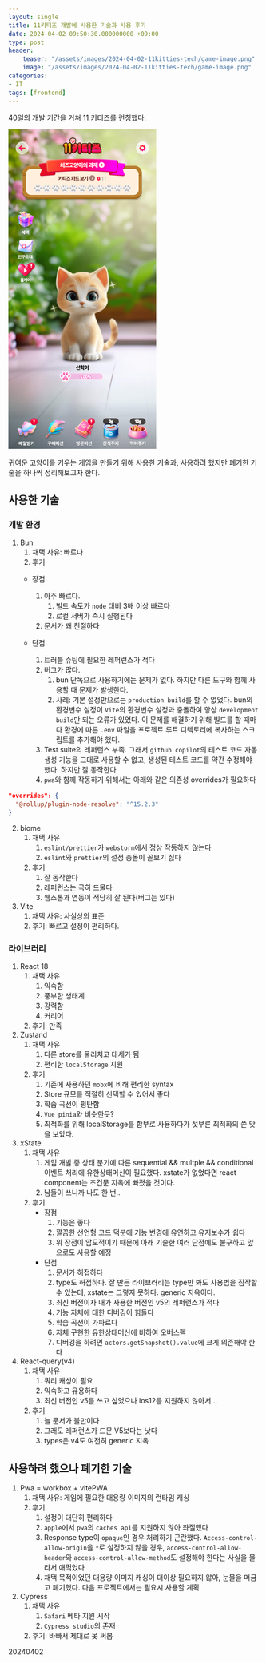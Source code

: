 ```yaml
---
layout: single
title: 11키티즈 개발에 사용한 기술과 사용 후기
date: 2024-04-02 09:50:30.000000000 +09:00
type: post
header:
    teaser: "/assets/images/2024-04-02-11kitties-tech/game-image.png"
    image: "/assets/images/2024-04-02-11kitties-tech/game-image.png"
categories:
- IT
tags: [frontend]
---
```


40일의 개발 기간을 거쳐 11 키티즈를 런칭했다.

![game](/assets/images/2024-04-02-11kitties-tech/game-image.png)

귀여운 고양이를 키우는 게임을 만들기 위해 사용한 기술과, 사용하려 했지만 폐기한 기술을 하나씩 정리해보고자 한다.

## 사용한 기술

### 개발 환경

1. Bun
    1. 채택 사유: 빠르다
    2. 후기
      * 장점
        1. 아주 빠르다.
            1. 빌드 속도가 `node` 대비 3배 이상 빠르다
            1. 로컬 서버가 즉시 실행된다
        3. 문서가 꽤 친절하다
        
      * 단점
        1. 트러블 슈팅에 필요한 레퍼런스가 적다
        4. 버그가 많다.
            1. bun 단독으로 사용하기에는 문제가 없다. 하지만 다른 도구와 함께 사용할 때 문제가 발생한다.
            2. 사례: 기본 설정만으로는 `production build`를 할 수 없었다. bun의 환경변수 설정이 `Vite`의 환경변수 설정과 충돌하여 항상 `development build`만 되는 오류가 있었다. 이 문제를 해결하기 위해 빌드를 할 때마다 환경에 따른 `.env` 파일을 프로젝트 루트 디렉토리에 복사하는 스크립트를 추가해야 했다.
        1. Test suite의 레퍼런스 부족. 그래서 `github copilot`의 테스트 코드 자동 생성 기능을 그대로 사용할 수 없고, 생성된 테스트 코드를 약간 수정해야 했다. 하지만 잘 동작한다
        5. `pwa`와 함께 작동하기 위해서는 아래와 같은 의존성 overrides가 필요하다
```json
"overrides": {
  "@rollup/plugin-node-resolve": "^15.2.3"
}
```
        
2. biome
    1. 채택 사유
        1. `eslint/prettier`가 `webstorm`에서 정상 작동하지 않는다
        2. `eslint`와 `prettier`의 설정 충돌이 꼴보기 싫다
    2. 후기
        1. 잘 동작한다
        2. 레퍼런스는 극히 드물다
        3. 웹스톰과 연동이 적당히 잘 된다(버그는 있다)
3. Vite
    1. 채택 사유: 사실상의 표준
    2. 후기: 빠르고 설정이 편리하다.

### 라이브러리

1. React 18
    1. 채택 사유
        1. 익숙함
        2. 풍부한 생태계
        3. 강력함
        4. 커리어
    2. 후기: 만족
2. Zustand
    1. 채택 사유
        1. 다른 store를 물리치고 대세가 됨
        2. 편리한 `localStorage` 지원
    2. 후기
        1. 기존에 사용하던 `mobx`에 비해 편리한 syntax
        2. Store 규모를 적절히 선택할 수 있어서 좋다
        3. 학습 곡선이 평탄함
        4. `Vue pinia`와 비슷한듯?
        5. 최적화를 위해 localStorage를 함부로 사용하다가 섯부른 최적화의 쓴 맛을 보았다.
3. xState
    1. 채택 사유
        1. 게임 개발 중 상태 분기에 따른 sequential && multple && conditional 이벤트 처리에 유한상태머신이 필요했다. xstate가 없었다면 react component는 조건문 지옥에 빠졌을 것이다.
        2. 남들이 쓰니까 나도 한 번..
    2. 후기
        * 장점
            1. 기능은 좋다
            1. 깔끔한 선언형 코드 덕분에 기능 변경에 유연하고 유지보수가 쉽다
            1. 위 장점이 압도적이기 때문에 아래 기술한 여러 단점에도 불구하고 앞으로도 사용할 예정
        * 단점
            1. 문서가 허접하다
            3. type도 허접하다. 잘 만든 라이브러리는 type만 봐도 사용법을 짐작할 수 있는데, xstate는 그렇지 못하다. generic 지옥이다.
            4. 최신 버전이자 내가 사용한 버전인 v5의 레퍼런스가 적다
            5. 기능 자체에 대한 디버깅이 힘들다
            6. 학습 곡선이 가파르다
            7. 자체 구현한 유한상태머신에 비하여 오버스펙
            9. 디버깅을 하려면 `actors.getSnapshot().value`에 크게 의존해야 한다
1. React-query(v4)
    1. 채택 사유
        1. 쿼리 캐싱이 필요
        2. 익숙하고 유용하다
        4. 최신 버전인 v5를 쓰고 싶었으나 ios12를 지원하지 않아서…
    2. 후기
        1. 늘 문서가 불만이다
        2. 그래도 레퍼런스가 드문 V5보다는 낫다
        3. types은 v4도 여전히 generic 지옥

## 사용하려 했으나 폐기한 기술

1. Pwa = workbox + vitePWA
    1. 채택 사유: 게임에 필요한 대용량 이미지의 런타임 캐싱
    2. 후기
        1. 설정이 대단히 편리하다
        2. `apple`에서 `pwa`의 `caches api`를 지원하지 않아 좌절했다
        3. Response type이 `opaque`인 경우 처리하기 곤란했다. `Access-control-allow-origin`을 `*`로 설정하지 않을 경우, `access-control-allow-header`와 `access-control-allow-method`도 설정해야 한다는 사실을 몰라서 애먹었다
        1. 채택 목적이었던 대용량 이미지 캐싱이 더이상 필요하지 않아, 눈물을 머금고 폐기했다. 다음 프로젝트에서는 필요시 사용할 계획
1. Cypress
    1. 채택 사유
        1. `Safari` 베타 지원 시작
        2. `Cypress studio`의 존재
    2. 후기: 바빠서 제대로 못 써봄

20240402
